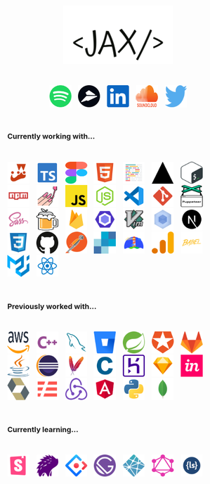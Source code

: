 <p align="center"><img src="./assets/jax.svg" alt="Jackson Blankenship" width=250 /></p><br /><p align="center";><a href="https://open.spotify.com/user/1240355717?si=Vf0XhUsDRnGYHza5j5STIQ"><img src="./assets/spotify.svg" alt="spotify" width="50" height="50" /></a>&nbsp;&nbsp;&nbsp;&nbsp;<a href="https://flylance.com/"><img src="./assets/flylance.svg" alt="flylance" width="50" height="50" /></a>&nbsp;&nbsp;&nbsp;&nbsp;<a href="https://www.linkedin.com/in/jacksonblankenship/"><img src="./assets/linkedin.svg" alt="linkedin" width="50" height="50" /></a>&nbsp;&nbsp;&nbsp;&nbsp;<a href="https://soundcloud.com/jacksonblankenship"><img src="./assets/soundcloud.svg" alt="soundcloud" width="50" height="50" /></a>&nbsp;&nbsp;&nbsp;&nbsp;<a href="https://twitter.com/env_jackson"><img src="./assets/twitter.svg" alt="twitter" width="50" height="50" /></a></p><br /><h3>Currently working with...</h3><br /><p style="display: flex; flex-wrap: wrap;"><a href="https://jestjs.io/"><img src="./assets/jest.svg" alt="jest" width="50" height="50" /></a>&nbsp;&nbsp;&nbsp;&nbsp;<a href="https://www.typescriptlang.org/"><img src="./assets/typescript.svg" alt="typescript" width="50" height="50" /></a>&nbsp;&nbsp;&nbsp;&nbsp;<a href="https://www.figma.com/"><img src="./assets/figma.svg" alt="figma" width="50" height="50" /></a>&nbsp;&nbsp;&nbsp;&nbsp;<a href="https://en.wikipedia.org/wiki/HTML5"><img src="./assets/html5.svg" alt="html5" width="50" height="50" /></a>&nbsp;&nbsp;&nbsp;&nbsp;<a href="https://prettier.io/"><img src="./assets/prettier.svg" alt="prettier" width="50" height="50" /></a>&nbsp;&nbsp;&nbsp;&nbsp;<a href="https://vercel.com/"><img src="./assets/vercel.svg" alt="vercel" width="50" height="50" /></a>&nbsp;&nbsp;&nbsp;&nbsp;<a href="https://en.wikipedia.org/wiki/Bash_(Unix_shell)"><img src="./assets/bash.svg" alt="bash" width="50" height="50" /></a>&nbsp;&nbsp;&nbsp;&nbsp;<a href="https://www.npmjs.com/"><img src="./assets/npm.svg" alt="npm" width="50" height="50" /></a>&nbsp;&nbsp;&nbsp;&nbsp;<a href="https://styled-components.com/"><img src="./assets/styled.svg" alt="styled" width="50" height="50" /></a>&nbsp;&nbsp;&nbsp;&nbsp;<a href="https://www.javascript.com/"><img src="./assets/javascript.svg" alt="javascript" width="50" height="50" /></a>&nbsp;&nbsp;&nbsp;&nbsp;<a href="https://nodejs.org/en/"><img src="./assets/node.svg" alt="node" width="50" height="50" /></a>&nbsp;&nbsp;&nbsp;&nbsp;<a href="https://code.visualstudio.com/"><img src="./assets/vscode.svg" alt="vscode" width="50" height="50" /></a>&nbsp;&nbsp;&nbsp;&nbsp;<a href="https://git-scm.com/"><img src="./assets/git.svg" alt="git" width="50" height="50" /></a>&nbsp;&nbsp;&nbsp;&nbsp;<a href="https://pptr.dev/"><img src="./assets/puppeteer.svg" alt="puppeteer" width="50" height="50" /></a>&nbsp;&nbsp;&nbsp;&nbsp;<a href="https://sass-lang.com/"><img src="./assets/sass.svg" alt="sass" width="50" height="50" /></a>&nbsp;&nbsp;&nbsp;&nbsp;<a href="https://brew.sh/"><img src="./assets/homebrew.svg" alt="homebrew" width="50" height="50" /></a>&nbsp;&nbsp;&nbsp;&nbsp;<a href="https://firebase.google.com/"><img src="./assets/firebase.svg" alt="firebase" width="50" height="50" /></a>&nbsp;&nbsp;&nbsp;&nbsp;<a href="https://eslint.org/"><img src="./assets/eslint.svg" alt="eslint" width="50" height="50" /></a>&nbsp;&nbsp;&nbsp;&nbsp;<a href="https://en.wikipedia.org/wiki/Vim_(text_editor)"><img src="./assets/vim.svg" alt="vim" width="50" height="50" /></a>&nbsp;&nbsp;&nbsp;&nbsp;<a href="https://webpack.js.org/"><img src="./assets/webpack.svg" alt="webpack" width="50" height="50" /></a>&nbsp;&nbsp;&nbsp;&nbsp;<a href="https://nextjs.org/"><img src="./assets/next.svg" alt="next" width="50" height="50" /></a>&nbsp;&nbsp;&nbsp;&nbsp;<a href="https://en.wikipedia.org/wiki/CSS"><img src="./assets/css3.svg" alt="css3" width="50" height="50" /></a>&nbsp;&nbsp;&nbsp;&nbsp;<a href="https://github.com/"><img src="./assets/github.svg" alt="github" width="50" height="50" /></a>&nbsp;&nbsp;&nbsp;&nbsp;<a href="https://www.postman.com/"><img src="./assets/postman.svg" alt="postman" width="50" height="50" /></a>&nbsp;&nbsp;&nbsp;&nbsp;<a href="sendgrid.com"><img src="./assets/sendgrid.svg" alt="sendgrid" width="50" height="50" /></a>&nbsp;&nbsp;&nbsp;&nbsp;<a href="https://web.dev/"><img src="./assets/lighthouse.svg" alt="lighthouse" width="50" height="50" /></a>&nbsp;&nbsp;&nbsp;&nbsp;<a href="https://analytics.google.com/"><img src="./assets/analytics.svg" alt="analytics" width="50" height="50" /></a>&nbsp;&nbsp;&nbsp;&nbsp;<a href="https://babeljs.io/"><img src="./assets/babel.svg" alt="babel" width="50" height="50" /></a>&nbsp;&nbsp;&nbsp;&nbsp;<a href="https://material-ui.com/"><img src="./assets/material-ui.svg" alt="material-ui" width="50" height="50" /></a>&nbsp;&nbsp;&nbsp;&nbsp;<a href="https://reactjs.org/"><img src="./assets/reactts.svg" alt="reactts" width="50" height="50" /></a></p><br /><h3>Previously worked with...</h3><br /><p style="display: flex; flex-wrap: wrap;"><a href="https://aws.amazon.com/"><img src="./assets/aws.svg" alt="aws" width="50" height="50" /></a>&nbsp;&nbsp;&nbsp;&nbsp;<a href="https://en.wikipedia.org/wiki/C%2B%2B"><img src="./assets/cpp.svg" alt="cpp" width="50" height="50" /></a>&nbsp;&nbsp;&nbsp;&nbsp;<a href="https://www.mysql.com/"><img src="./assets/mysql.svg" alt="mysql" width="50" height="50" /></a>&nbsp;&nbsp;&nbsp;&nbsp;<a href="https://bitbucket.org/product/"><img src="./assets/bitbucket.svg" alt="bitbucket" width="50" height="50" /></a>&nbsp;&nbsp;&nbsp;&nbsp;<a href="https://spring.io/"><img src="./assets/spring.svg" alt="spring" width="50" height="50" /></a>&nbsp;&nbsp;&nbsp;&nbsp;<a href="https://auth0.com/"><img src="./assets/auth0.svg" alt="auth0" width="50" height="50" /></a>&nbsp;&nbsp;&nbsp;&nbsp;<a href="https://about.gitlab.com/"><img src="./assets/gitlab.svg" alt="gitlab" width="50" height="50" /></a>&nbsp;&nbsp;&nbsp;&nbsp;<a href="https://en.wikipedia.org/wiki/Java_(programming_language)"><img src="./assets/java.svg" alt="java" width="50" height="50" /></a>&nbsp;&nbsp;&nbsp;&nbsp;<a href="https://www.eclipse.org/downloads/"><img src="./assets/eclipse.svg" alt="eclipse" width="50" height="50" /></a>&nbsp;&nbsp;&nbsp;&nbsp;<a href="https://maven.apache.org/"><img src="./assets/maven.svg" alt="maven" width="50" height="50" /></a>&nbsp;&nbsp;&nbsp;&nbsp;<a href="https://en.wikipedia.org/wiki/C_(programming_language)"><img src="./assets/c.svg" alt="c" width="50" height="50" /></a>&nbsp;&nbsp;&nbsp;&nbsp;<a href="https://www.heroku.com/"><img src="./assets/heroku.svg" alt="heroku" width="50" height="50" /></a>&nbsp;&nbsp;&nbsp;&nbsp;<a href="https://www.sketch.com/"><img src="./assets/sketch.svg" alt="sketch" width="50" height="50" /></a>&nbsp;&nbsp;&nbsp;&nbsp;<a href="https://www.invisionapp.com/"><img src="./assets/invision.svg" alt="invision" width="50" height="50" /></a>&nbsp;&nbsp;&nbsp;&nbsp;<a href="https://hibernate.org/"><img src="./assets/hibernate.svg" alt="hibernate" width="50" height="50" /></a>&nbsp;&nbsp;&nbsp;&nbsp;<a href="https://www.serverless.com/"><img src="./assets/serverless.svg" alt="serverless" width="50" height="50" /></a>&nbsp;&nbsp;&nbsp;&nbsp;<a href="https://redux.js.org/"><img src="./assets/redux.svg" alt="redux" width="50" height="50" /></a>&nbsp;&nbsp;&nbsp;&nbsp;<a href="https://angular.io/"><img src="./assets/angular.svg" alt="angular" width="50" height="50" /></a>&nbsp;&nbsp;&nbsp;&nbsp;<a href="https://www.python.org/"><img src="./assets/python.svg" alt="python" width="50" height="50" /></a>&nbsp;&nbsp;&nbsp;&nbsp;<a href="https://www.mongodb.com/"><img src="./assets/mongo.svg" alt="mongo" width="50" height="50" /></a></p><br /><h3>Currently learning...</h3><br /><p style="display: flex; flex-wrap: wrap;"><a href="https://storybook.js.org/"><img src="./assets/storybook.svg" alt="storybook" width="50" height="50" /></a>&nbsp;&nbsp;&nbsp;&nbsp;<a href="https://percy.io/"><img src="./assets/percy.svg" alt="percy" width="50" height="50" /></a>&nbsp;&nbsp;&nbsp;&nbsp;<a href="https://ant.design/"><img src="./assets/ant.svg" alt="ant" width="50" height="50" /></a>&nbsp;&nbsp;&nbsp;&nbsp;<a href="https://www.gatsbyjs.com/"><img src="./assets/gatsby.svg" alt="gatsby" width="50" height="50" /></a>&nbsp;&nbsp;&nbsp;&nbsp;<a href="https://www.netlify.com/"><img src="./assets/netlify.svg" alt="netlify" width="50" height="50" /></a>&nbsp;&nbsp;&nbsp;&nbsp;<a href="https://graphql.org/"><img src="./assets/graphql.svg" alt="graphql" width="50" height="50" /></a>&nbsp;&nbsp;&nbsp;&nbsp;<a href="http://lesscss.org/"><img src="./assets/less.svg" alt="less" width="50" height="50" /></a></p><br />